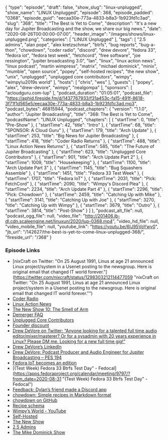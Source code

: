 {
  "type": "episode",
  "draft": false,
  "show_slug": "linux-unplugged",
  "show_name": "LINUX Unplugged",
  "episode": 368,
  "episode_padded": "0368",
  "episode_guid": "eecaa30e-773a-4833-b8a3-1b923fd1c3ad",
  "slug": "368",
  "title": "The Best is Yet to Come",
  "description": "It's a new day for Jupiter Broadcasting and the show, we share our big news.",
  "date": "2020-08-26T00:00:00-07:00",
  "header_image": "/images/shows/linux-unplugged.png",
  "categories": [
    "LINUX Unplugged"
  ],
  "tags": [
    "2.5 admins",
    "alan pope",
    "alex kretzschmar",
    "btrfs",
    "bug reports",
    "bug-a-thon",
    "chowdown",
    "coder radio",
    "discord",
    "drew devore",
    "fedora 33",
    "fedora iot",
    "fedora test week",
    "fetchcord",
    "free software",
    "joe ressington",
    "jupiter broadcasting 3.0",
    "lan",
    "linux",
    "linux action news",
    "linux podcast",
    "martin wimpress",
    "matrix",
    "michael dominick",
    "minix",
    "mumble",
    "open source",
    "popey",
    "self-hosted recipes",
    "the new show",
    "unix",
    "unplugged",
    "unplugged core contributors",
    "wimpy",
    "wimpy\u2019s world"
  ],
  "hosts": [
    "chris",
    "wes"
  ],
  "guests": [
    "popey",
    "alex",
    "drew-devore",
    "wimpy",
    "nealgompa"
  ],
  "sponsors": [
    "acloudguru.com-lup"
  ],
  "podcast_duration": "01:05:01",
  "podcast_file": "https://aphid.fireside.fm/d/1437767933/f31a453c-fa15-491f-8618-3f71f1d565e5/eecaa30e-773a-4833-b8a3-1b923fd1c3ad.mp3",
  "podcast_bytes": 46815944,
  "podcast_chapters": {
    "version": "1.1.0",
    "author": "Jupiter Broadcasting",
    "title": "368: The Best is Yet to Come",
    "podcastName": "LINUX Unplugged",
    "chapters": [
      {
        "startTime": 0,
        "title": "Pre-Show"
      },
      {
        "startTime": 42,
        "title": "Intro"
      },
      {
        "startTime": 68,
        "title": "SPONSOR: A Cloud Guru"
      },
      {
        "startTime": 179,
        "title": "Arch Update"
      },
      {
        "startTime": 253,
        "title": "Big News for Jupiter Broadcasting"
      },
      {
        "startTime": 418,
        "title": "Coder Radio Returns"
      },
      {
        "startTime": 488,
        "title": "Linux Action News Returns"
      },
      {
        "startTime": 585,
        "title": "The Future of Jupiter Broadcasting"
      },
      {
        "startTime": 623,
        "title": "Unplugged Core Contributors"
      },
      {
        "startTime": 901,
        "title": "Arch Update Part 2"
      },
      {
        "startTime": 1009,
        "title": "Housekeeping"
      },
      {
        "startTime": 1100,
        "title": "Arch Update Part 3"
      },
      {
        "startTime": 1145,
        "title": "Bug Squashers Assemble"
      },
      {
        "startTime": 1451,
        "title": "Fedora 33 Test Week"
      },
      {
        "startTime": 1707,
        "title": "Fedora IoT"
      },
      {
        "startTime": 2031,
        "title": "Pick: FetchCord"
      },
      {
        "startTime": 2090,
        "title": "Wimpy's Discord Plea"
      },
      {
        "startTime": 2234,
        "title": "Arch Update Part 4"
      },
      {
        "startTime": 2296,
        "title": "Pick: Chowdown"
      },
      {
        "startTime": 2459,
        "title": "Catching Up with Mike"
      },
      {
        "startTime": 3141,
        "title": "Catching Up with Joe"
      },
      {
        "startTime": 3270,
        "title": "Catching Up with Wimpy"
      },
      {
        "startTime": 3679,
        "title": "Outro"
      },
      {
        "startTime": 3814,
        "title": "Post-Show"
      }
    ]
  },
  "podcast_alt_file": null,
  "podcast_ogg_file": null,
  "video_file": "http://201406.jb-dl.cdn.scaleengine.net/linuxun/2020/lup-0368.mp4",
  "video_hd_file": null,
  "video_mobile_file": null,
  "youtube_link": "https://youtu.be/6IJ95VoYwv0",
  "jb_url": "/142627/the-best-is-yet-to-come-linux-unplugged-368/",
  "fireside_url": "/368"
}


### Episode Links

  * [nixCraft on Twitter: "On 25 August 1991, Linus at age 21 announced Linux project/system in a Usenet posting to the newsgroup. Here is original email that changed IT world forever."](https://twitter.com/nixcraft/status/1298303212114477059 "nixCraft on Twitter: "On 25 August 1991, Linus at age 21 announced Linux project/system in a Usenet posting to the newsgroup. Here is original email that changed IT world forever."")
  * [Coder Radio](https://coder.show/ "Coder Radio")
  * [Linux Action News](https://linuxactionnews.com/ "Linux Action News")
  * [The New Show 10: The Smell of Arm](https://thenew.show/the-new-show-10/ "The New Show 10: The Smell of Arm")
  * [Demerger FAQ](https://linuxunplugged.com/articles/demerger "Demerger FAQ")
  * [Unplugged Core Contributors](http://unpluggedcore.com/ "Unplugged Core Contributors")
  * [Founder discount](https://jupitersignal.memberful.com/checkout?plan=52946&coupon=founder "Founder discount")
  * [Drew DeVore on Twitter: “Anyone looking for a talented full time audio editor/mixer/masterer? Or for a sysadmin with 20 years experience in Linux? Please DM me. Looking for a new full time gig!”](https://twitter.com/drewofdoom/status/1298279488669745156 "Drew DeVore on Twitter: “Anyone looking for a talented full time audio editor/mixer/masterer? Or for a sysadmin with 20 years experience in Linux? Please DM me. Looking for a new full time gig!”")
  * [Drew DeVore’s LinkedIn](https://www.linkedin.com/in/drew-devore "Drew DeVore’s LinkedIn")
  * [Drew DeVore: Podcast Producer and Audio Engineer for Jupiter Broadcasting – PES 194](https://podcastengineeringschool.com/drew-devore-podcast-producer-and-audio-engineer-for-jupiter-broadcasting-pes-194/ "Drew DeVore: Podcast Producer and Audio Engineer for Jupiter Broadcasting – PES 194")
  * [Fedora IoT becomes an edition](https://lwn.net/Articles/828966/ "Fedora IoT becomes an edition")
  * [(Test Week) Fedora 33 Btrfs Test Day" - Fedocal](https://apps.fedoraproject.org/calendar/meeting/9797/?from_date=2020-08-31 "\(Test Week\) Fedora 33 Btrfs Test Day" - Fedocal")
  * [Feedback: Dylan’s friend made a Discord app](https://slexy.org/view/s20nrSGdBS "Feedback: Dylan’s friend made a Discord app")
  * [chowdown: Simple recipes in Markdown format](https://chowdown.io/ "chowdown: Simple recipes in Markdown format")
  * [chowdown on GitHub](https://github.com/clarklab/chowdown "chowdown on GitHub")
  * [Recipe schema](https://schema.org/Recipe "Recipe schema")
  * [Wimpy’s World - YouTube](https://www.youtube.com/channel/UChpYmMp7EFaxuogUX1eAqyw "Wimpy’s World - YouTube")
  * [Self-Hosted](https://selfhosted.show/ "Self-Hosted")
  * [The New Show](https://thenew.show/ "The New Show")
  * [2.5 Admins](https://2.5admins.com/ "2.5 Admins")
  * [The Mike Dominick Show](https://www.automator.show/ "The Mike Dominick Show")


